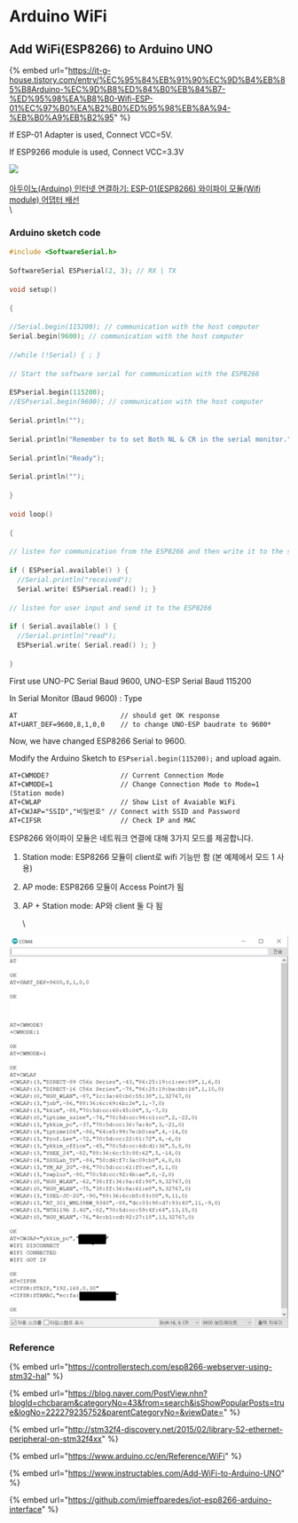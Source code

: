 # Arduino WiFi

## Add WiFi(ESP8266) to Arduino UNO

{% embed url="https://it-g-house.tistory.com/entry/%EC%95%84%EB%91%90%EC%9D%B4%EB%85%B8Arduino-%EC%9D%B8%ED%84%B0%EB%84%B7-%ED%95%98%EA%B8%B0-Wifi-ESP-01%EC%97%B0%EA%B2%B0%ED%95%98%EB%8A%94-%EB%B0%A9%EB%B2%95" %}

If ESP-01 Adapter is used, Connect VCC=5V.

If ESP9266 module is used, Connect VCC=3.3V

![](https://blog.kakaocdn.net/dn/I8PbU/btqzRMPhoso/OIRORf9Ke8lYQhLmKKi9NK/img.png)

[아두이노(Arduino) 인터넷 연결하기: ESP-01(ESP8266) 와이파이 모듈(Wifi module) 어댑터 배선](https://it-g-house.tistory.com/entry/%EC%95%84%EB%91%90%EC%9D%B4%EB%85%B8Arduino-%EC%9D%B8%ED%84%B0%EB%84%B7-%ED%95%98%EA%B8%B0-Wifi-ESP-01%EC%97%B0%EA%B2%B0%ED%95%98%EB%8A%94-%EB%B0%A9%EB%B2%95)\
\\

### Arduino sketch code

```c
#include <SoftwareSerial.h>

SoftwareSerial ESPserial(2, 3); // RX | TX

void setup()

{

//Serial.begin(115200); // communication with the host computer
Serial.begin(9600); // communication with the host computer

//while (!Serial) { ; }

// Start the software serial for communication with the ESP8266

ESPserial.begin(115200);
//ESPserial.begin(9600); // communication with the host computer

Serial.println("");

Serial.println("Remember to to set Both NL & CR in the serial monitor.");

Serial.println("Ready");

Serial.println("");

}

void loop()

{

// listen for communication from the ESP8266 and then write it to the serial monitor

if ( ESPserial.available() ) { 
  //Serial.println("received"); 
  Serial.write( ESPserial.read() ); }

// listen for user input and send it to the ESP8266

if ( Serial.available() ) { 
  //Serial.println("read");
  ESPserial.write( Serial.read() ); }

}
```

First use UNO-PC Serial Baud 9600, UNO-ESP Serial Baud 115200

In Serial Monitor (Baud 9600) : Type

```
AT                          // should get OK response
AT+UART_DEF=9600,8,1,0,0    // to change UNO-ESP baudrate to 9600*
```

Now, we have changed ESP8266 Serial to 9600.

Modify the Arduino Sketch to `ESPserial.begin(115200);` and upload again.

```
AT+CWMODE?                  // Current Connection Mode
AT+CWMODE=1                 // Change Connection Mode to Mode=1 (Station mode)
AT+CWLAP                    // Show List of Avaiable WiFi
AT+CWJAP="SSID","비밀번호" // Connect with SSID and Password
AT+CIFSR                    // Check IP and MAC
```

ESP8266 와이파이 모듈은 네트워크 연결에 대해 3가지 모드를 제공합니다.

1. Station mode: ESP8266 모듈이 client로 wifi 기능만 함 (본 예제에서 모드 1 사용)
2. AP mode: ESP8266 모듈이 Access Point가 됨
3.  AP + Station mode: AP와 client 둘 다 됨

    \\

![](<../../.gitbook/assets/image (115) (1).png>)

### Reference

{% embed url="https://controllerstech.com/esp8266-webserver-using-stm32-hal" %}

{% embed url="https://blog.naver.com/PostView.nhn?blogId=chcbaram&categoryNo=43&from=search&isShowPopularPosts=true&logNo=222279235752&parentCategoryNo=&viewDate=" %}

{% embed url="http://stm32f4-discovery.net/2015/02/library-52-ethernet-peripheral-on-stm32f4xx" %}

{% embed url="https://www.arduino.cc/en/Reference/WiFi" %}

{% embed url="https://www.instructables.com/Add-WiFi-to-Arduino-UNO" %}

{% embed url="https://github.com/imjeffparedes/iot-esp8266-arduino-interface" %}

